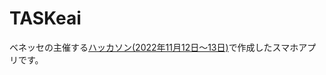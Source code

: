 # TASKeai

ベネッセの主催する[ハッカソン(2022年11月12日～13日)](https://en-courage.com/events/UxTFwPcM4KnPdXxkzxc0)で作成したスマホアプリです。
